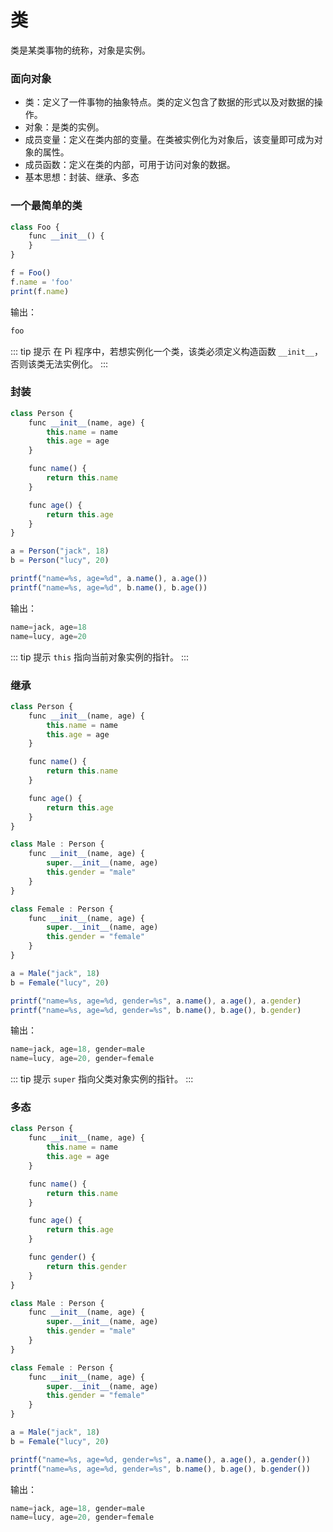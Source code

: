 # 类

类是某类事物的统称，对象是实例。

### 面向对象
- 类：定义了一件事物的抽象特点。类的定义包含了数据的形式以及对数据的操作。
- 对象：是类的实例。
- 成员变量：定义在类内部的变量。在类被实例化为对象后，该变量即可成为对象的属性。
- 成员函数：定义在类的内部，可用于访问对象的数据。
- 基本思想：封装、继承、多态

### 一个最简单的类

```ts
class Foo {
    func __init__() {
    }
}

f = Foo()
f.name = 'foo'
print(f.name)
```

输出：

```ts
foo
```

::: tip 提示
在 Pi 程序中，若想实例化一个类，该类必须定义构造函数 `__init__`，否则该类无法实例化。
:::

### 封装

```ts
class Person {
    func __init__(name, age) {
        this.name = name
        this.age = age
    }

    func name() {
        return this.name
    }

    func age() {
        return this.age
    }
}

a = Person("jack", 18)
b = Person("lucy", 20)

printf("name=%s, age=%d", a.name(), a.age())
printf("name=%s, age=%d", b.name(), b.age())
```

输出：

```ts
name=jack, age=18
name=lucy, age=20
```

::: tip 提示
`this` 指向当前对象实例的指针。
:::

### 继承

```ts
class Person {
    func __init__(name, age) {
        this.name = name
        this.age = age
    }

    func name() {
        return this.name
    }

    func age() {
        return this.age
    }
}

class Male : Person {
    func __init__(name, age) {
        super.__init__(name, age)
        this.gender = "male"
    }
}

class Female : Person {
    func __init__(name, age) {
        super.__init__(name, age)
        this.gender = "female"
    }
}

a = Male("jack", 18)
b = Female("lucy", 20)

printf("name=%s, age=%d, gender=%s", a.name(), a.age(), a.gender)
printf("name=%s, age=%d, gender=%s", b.name(), b.age(), b.gender)
```

输出：

```ts
name=jack, age=18, gender=male
name=lucy, age=20, gender=female
```

::: tip 提示
`super` 指向父类对象实例的指针。
:::

### 多态

```ts
class Person {
    func __init__(name, age) {
        this.name = name
        this.age = age
    }

    func name() {
        return this.name
    }

    func age() {
        return this.age
    }

    func gender() {
        return this.gender
    }
}

class Male : Person {
    func __init__(name, age) {
        super.__init__(name, age)
        this.gender = "male"
    }
}

class Female : Person {
    func __init__(name, age) {
        super.__init__(name, age)
        this.gender = "female"
    }
}

a = Male("jack", 18)
b = Female("lucy", 20)

printf("name=%s, age=%d, gender=%s", a.name(), a.age(), a.gender())
printf("name=%s, age=%d, gender=%s", b.name(), b.age(), b.gender())
```

输出：

```ts
name=jack, age=18, gender=male
name=lucy, age=20, gender=female
```